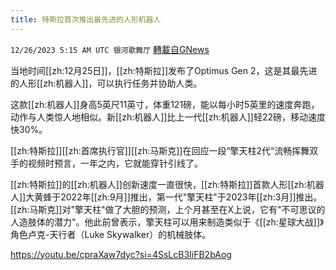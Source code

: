 ```yaml
---
title: 特斯拉首次推出最先进的人形机器人
---
```

`12/26/2023 5:15 AM UTC 银河歌舞厅` [轉載自GNews](https://gnews.org/articles/2151775)

当地时间[[zh:12月25日]]，[[zh:特斯拉]]发布了Optimus Gen 2，这是其最先进的人形[[zh:机器人]]，可以执行任务并协助人类。

这款[[zh:机器人]]身高5英尺11英寸，体重121磅，能以每小时5英里的速度奔跑，动作与人类惊人地相似。新[[zh:机器人]]比上一代[[zh:机器人]]轻22磅，移动速度快30%。

[[zh:特斯拉]][[zh:首席执行官]][[zh:马斯克]]在回应一段“擎天柱2代“流畅挥舞双手的视频时预言，一年之内，它就能穿针引线了。

[[zh:特斯拉]]的[[zh:机器人]]创新速度一直很快，[[zh:特斯拉]]首款人形[[zh:机器人]]大黄蜂于2022年[[zh:9月]]推出，第一代"擎天柱"于2023年[[zh:3月]]推出。[[zh:马斯克]]对"擎天柱"做了大胆的预测，上个月甚至在X上说，它有"不可思议的人造肢体的潜力"。他此前曾表示，擎天柱可以用来制造类似于《[[zh:星球大战]]》角色卢克-天行者（Luke Skywalker）的机械肢体。

https://youtu.be/cpraXaw7dyc?si=4SsLcB3IiFB2bAog


